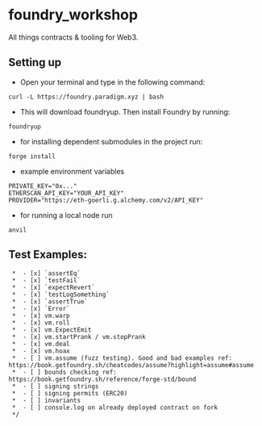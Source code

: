 # foundry_workshop

All things contracts & tooling for Web3.

## Setting up

- Open your terminal and type in the following command:

```
curl -L https://foundry.paradigm.xyz | bash
```

- This will download foundryup. Then install Foundry by running:

```
foundryup
```

- for installing dependent submodules in the project run:

```
forge install
```

- example environment variables

```
PRIVATE_KEY="0x..."
ETHERSCAN_API_KEY="YOUR_API_KEY"
PROVIDER="https://eth-goerli.g.alchemy.com/v2/API_KEY"
```

- for running a local node run

```
anvil
```

## Test Examples:

     *  - [x] `assertEq`
     *  - [x] `testFail`
     *  - [x] `expectRevert`
     *  - [x] `testLogSomething`
     *  - [x] `assertTrue`
     *  - [x] `Error`
     *  - [x] vm.warp
     *  - [x] vm.roll
     *  - [x] vm.ExpectEmit
     *  - [x] vm.startPrank / vm.stopPrank
     *  - [x] vm.deal
     *  - [x] vm.hoax
     *  - [ ] vm.assume (fuzz testing). Good and bad examples ref: https://book.getfoundry.sh/cheatcodes/assume?highlight=assume#assume
     *  - [ ] bounds checking ref: https://book.getfoundry.sh/reference/forge-std/bound
     *  - [ ] signing strings
     *  - [ ] signing permits (ERC20)
     *  - [ ] invariants
     *  - [ ] console.log on already deployed contract on fork
     */

